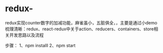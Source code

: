 # redux-
redux实现counter数字的加减功能，麻雀虽小，五脏俱全，，主要是通过小demo梳理清晰：redux、react-redux中关于action、reducers、containers、store相关开发思路以及流程

步骤：
    1、npm installl
    2、npm start
